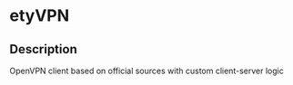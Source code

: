etyVPN
=============

Description
------------
OpenVPN client based on official sources with custom client-server logic 
